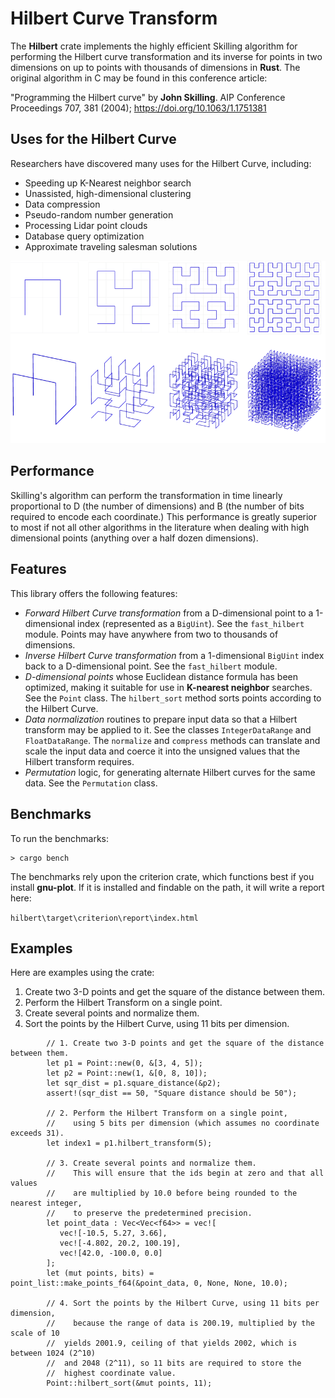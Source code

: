 # Hilbert Curve Transform

The **Hilbert** crate implements the highly efficient Skilling algorithm for performing the Hilbert curve transformation and its inverse for points in two dimensions on up to points with thousands of dimensions in **Rust**. The original algorithm in C may be found in this conference article:

"Programming the Hilbert curve" by **John Skilling**. AIP Conference Proceedings 707, 381 (2004); https://doi.org/10.1063/1.1751381

## Uses for the Hilbert Curve

Researchers have discovered many uses for the Hilbert Curve, including:

  - Speeding up K-Nearest neighbor search
  - Unassisted, high-dimensional clustering
  - Data compression
  - Pseudo-random number generation
  - Processing Lidar point clouds
  - Database query optimization
  - Approximate traveling salesman solutions

![Hilbert Curve diagram](./Hilbert-Curve.png "Generation of the Hilbert Curve in 2 and 3 Dimensions")


## Performance

 Skilling's algorithm can perform the transformation in time linearly proportional to D (the number of dimensions) and B (the number of bits required to encode each coordinate.) This performance is greatly superior to most if not all other algorithms in the literature when dealing with high dimensional points (anything over a half dozen dimensions).

## Features

This library offers the following features:

  - _Forward Hilbert Curve transformation_ from a D-dimensional point to a 1-dimensional index (represented as a `BigUint`). See the `fast_hilbert` module. Points may have anywhere from two to thousands of dimensions.
  - _Inverse Hilbert Curve transformation_ from a 1-dimensional `BigUint` index back to a D-dimensional point. See the `fast_hilbert` module.
  - _D-dimensional points_ whose Euclidean distance formula has been optimized, making it suitable for use in **K-nearest neighbor** searches. See the `Point` class. The `hilbert_sort` method sorts points according to the Hilbert Curve.
  - _Data normalization_ routines to prepare input data so that a Hilbert transform may be applied to it. See the classes `IntegerDataRange` and `FloatDataRange`. The `normalize` and `compress` methods can translate and scale the input data and coerce it into the unsigned values that the Hilbert transform requires.
  - _Permutation_ logic, for generating alternate Hilbert curves for the same data. See the `Permutation` class.

## Benchmarks

To run the benchmarks:

```
> cargo bench
```

The benchmarks rely upon the criterion crate, which functions best if you install **gnu-plot**. If it is installed and findable on the path, it will write a report here:

`hilbert\target\criterion\report\index.html`

## Examples

Here are examples using the crate:

  1. Create two 3-D points and get the square of the distance between them.
  2. Perform the Hilbert Transform on a single point.
  3. Create several points and normalize them.
  4. Sort the points by the Hilbert Curve, using 11 bits per dimension.

```
        // 1. Create two 3-D points and get the square of the distance between them.
        let p1 = Point::new(0, &[3, 4, 5]);
        let p2 = Point::new(1, &[0, 8, 10]);
        let sqr_dist = p1.square_distance(&p2);
        assert!(sqr_dist == 50, "Square distance should be 50");

        // 2. Perform the Hilbert Transform on a single point,
        //    using 5 bits per dimension (which assumes no coordinate exceeds 31).
        let index1 = p1.hilbert_transform(5);

        // 3. Create several points and normalize them.
        //    This will ensure that the ids begin at zero and that all values
        //    are multiplied by 10.0 before being rounded to the nearest integer,
        //    to preserve the predetermined precision.
        let point_data : Vec<Vec<f64>> = vec![
           vec![-10.5, 5.27, 3.66],
           vec![-4.802, 20.2, 100.19],
           vec![42.0, -100.0, 0.0]
        ];
        let (mut points, bits) = point_list::make_points_f64(&point_data, 0, None, None, 10.0);

        // 4. Sort the points by the Hilbert Curve, using 11 bits per dimension,
        //    because the range of data is 200.19, multiplied by the scale of 10 
        //  yields 2001.9, ceiling of that yields 2002, which is between 1024 (2^10) 
        //  and 2048 (2^11), so 11 bits are required to store the 
        //  highest coordinate value.
        Point::hilbert_sort(&mut points, 11);
```

